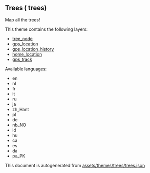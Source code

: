 

 Trees ( trees) 
----------------



Map all the trees!

This theme contains the following layers:



  - [tree_node](../Layers/tree_node.md)
  - [gps_location](../Layers/gps_location.md)
  - [gps_location_history](../Layers/gps_location_history.md)
  - [home_location](../Layers/home_location.md)
  - [gps_track](../Layers/gps_track.md)


Available languages:



  - en
  - nl
  - fr
  - it
  - ru
  - ja
  - zh_Hant
  - pl
  - de
  - nb_NO
  - id
  - hu
  - ca
  - es
  - da
  - pa_PK
 

This document is autogenerated from [assets/themes/trees/trees.json](https://github.com/pietervdvn/MapComplete/blob/develop/assets/themes/trees/trees.json)